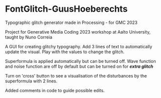 # FontGlitch-GuusHoeberechts
Typographic glitch generator made in Processing - for GMC 2023


Project for Generative Media Coding 2023 workshop at Aalto University, taught by Nuno Correia

A GUI for creating glitchy typography.
Add 3 lines of text to automatically update the visual.
Play with the values to change the glitch.

Superformula is applied automatically but can be turned off.
Wave function and noise function are off by default but can be turned on for ***extra glitch***

Turn on 'cross' button to see a visualisation of the disturbances by the superformula with 2 lines. 

Added comments in code to guide possible edits.
